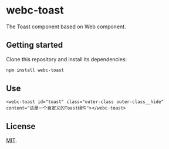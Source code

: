 # webc-toast

The Toast component based on Web component.

## Getting started

Clone this repository and install its dependencies:

```bash
npm install webc-toast
```

## Use

```
<webc-toast id="toast" class="outer-class outer-class__hide" content="这是一个自定义的Toast组件"></webc-toast>
```

## License

[MIT](LICENSE).
